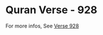 # Quran Verse - 928 

For more infos, See [Verse 928](https://www.quranbookk.com/quran/search?q=928)